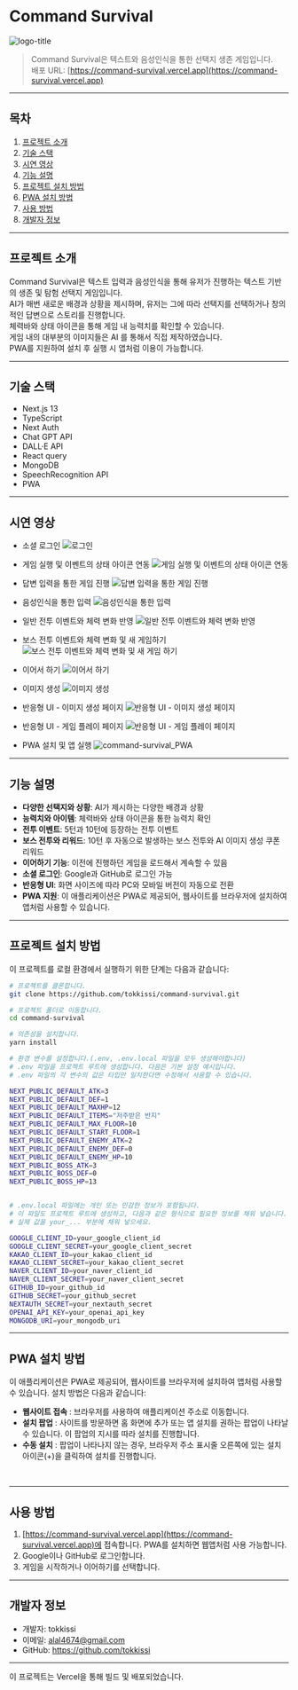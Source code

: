 # Command Survival

![logo-title](https://github.com/tokkissi/Command-Survival/assets/53216523/23818d75-b87b-4c53-b9e8-28648b029bfd)


> Command Survival은 텍스트와 음성인식을 통한 선택지 생존 게임입니다.  
> 배포 URL: [https://command-survival.vercel.app](https://command-survival.vercel.app)

---

## 목차

1. [프로젝트 소개](#프로젝트-소개)
2. [기술 스택](#기술-스택)
3. [시연 영상](#시연-영상)
4. [기능 설명](#기능-설명)
5. [프로젝트 설치 방법](#프로젝트-설치-방법)
6. [PWA 설치 방법](#PWA-설치-방법)
7. [사용 방법](#사용-방법)
8. [개발자 정보](#개발자-정보)

---

## 프로젝트 소개

Command Survival은 텍스트 입력과 음성인식을 통해 유저가 진행하는 텍스트 기반의 생존 및 탐험 선택지 게임입니다.  
AI가 매번 새로운 배경과 상황을 제시하며, 유저는 그에 따라 선택지를 선택하거나 창의적인 답변으로 스토리를 진행합니다.  
체력바와 상태 아이콘을 통해 게임 내 능력치를 확인할 수 있습니다.  
게임 내의 대부분의 이미지들은 AI 를 통해서 직접 제작하였습니다.  
PWA를 지원하여 설치 후 실행 시 앱처럼 이용이 가능합니다.

---

## 기술 스택

- Next.js 13
- TypeScript
- Next Auth
- Chat GPT API
- DALL·E API
- React query
- MongoDB
- SpeechRecognition API
- PWA

---

## 시연 영상

- 소셜 로그인
![로그인](https://github.com/tokkissi/Command-Survival/assets/53216523/82360d53-cc67-47d1-836d-68e534f17c6e)

- 게임 실행 및 이벤트의 상태 아이콘 연동
![게임 실행 및 이벤트의 상태 아이콘 연동](https://github.com/tokkissi/Command-Survival/assets/53216523/91ce79e2-78a6-4ede-848f-ecdc12655fa2)

- 답변 입력을 통한 게임 진행
![답변 입력을 통한 게임 진행](https://github.com/tokkissi/Command-Survival/assets/53216523/af0a56fc-8852-4d00-8b29-7961c738142d)

- 음성인식을 통한 입력
![음성인식을 통한 입력](https://github.com/tokkissi/Command-Survival/assets/53216523/ac7a9f37-5725-4560-b914-974f7754bb04)

- 일반 전투 이벤트와 체력 변화 반영
![일반 전투 이벤트와 체력 변화 반영](https://github.com/tokkissi/Command-Survival/assets/53216523/22e0c0be-f7f1-433b-9b7d-67497ef6ab13)

- 보스 전투 이벤트와 체력 변화 및 새 게임하기
![보스 전투 이벤트와 체력 변화 및 새 게임 하기](https://github.com/tokkissi/Command-Survival/assets/53216523/f6a3825d-0908-4e2e-bc7f-78d716ca113c)

- 이어서 하기
![이어서 하기](https://github.com/tokkissi/Command-Survival/assets/53216523/bd0225b5-7830-4017-85e5-59b541cfe4e2)

- 이미지 생성
![이미지 생성](https://github.com/tokkissi/Command-Survival/assets/53216523/b8135227-9b0c-423c-af87-5970130a4336)

- 반응형 UI - 이미지 생성 페이지
![반응형 UI - 이미지 생성 페이지](https://github.com/tokkissi/Command-Survival/assets/53216523/c5fce70a-0058-4080-8edd-c1b76969bffe)

- 반응형 UI - 게임 플레이 페이지
![반응형 UI - 게임 플레이 페이지](https://github.com/tokkissi/Command-Survival/assets/53216523/7527a2ad-6da4-4d2f-8bcb-5ca24d57f664)

- PWA 설치 및 앱 실행
![command-survival_PWA](https://github.com/tokkissi/Command-Survival/assets/53216523/3a2d7771-7d2d-4ae4-9ee2-e32a690f4af9)


---

## 기능 설명

- **다양한 선택지와 상황**: AI가 제시하는 다양한 배경과 상황
- **능력치와 아이템**: 체력바와 상태 아이콘을 통한 능력치 확인
- **전투 이벤트**: 5턴과 10턴에 등장하는 전투 이벤트
- **보스 전투와 리워드**: 10턴 후 자동으로 발생하는 보스 전투와 AI 이미지 생성 쿠폰 리워드
- **이어하기 기능**: 이전에 진행하던 게임을 로드해서 계속할 수 있음
- **소셜 로그인**: Google과 GitHub로 로그인 가능
- **반응형 UI**: 화면 사이즈에 따라 PC와 모바일 버전이 자동으로 전환
- **PWA 지원**: 이 애플리케이션은 PWA로 제공되어, 웹사이트를 브라우저에 설치하여 앱처럼 사용할 수 있습니다. 

---

## 프로젝트 설치 방법

이 프로젝트를 로컬 환경에서 실행하기 위한 단계는 다음과 같습니다:


```bash
# 프로젝트를 클론합니다.
git clone https://github.com/tokkissi/command-survival.git

# 프로젝트 폴더로 이동합니다.
cd command-survival

# 의존성을 설치합니다.
yarn install

# 환경 변수를 설정합니다.(.env, .env.local 파일을 모두 생성해야합니다)
# .env 파일을 프로젝트 루트에 생성합니다. 다음은 기본 설정 예시입니다.
# .env 파일의 각 변수의 값은 타입만 일치한다면 수정해서 사용할 수 있습니다.

NEXT_PUBLIC_DEFAULT_ATK=3
NEXT_PUBLIC_DEFAULT_DEF=1
NEXT_PUBLIC_DEFAULT_MAXHP=12
NEXT_PUBLIC_DEFAULT_ITEMS="저주받은 반지"
NEXT_PUBLIC_DEFAULT_MAX_FLOOR=10
NEXT_PUBLIC_DEFAULT_START_FLOOR=1
NEXT_PUBLIC_DEFAULT_ENEMY_ATK=2
NEXT_PUBLIC_DEFAULT_ENEMY_DEF=0
NEXT_PUBLIC_DEFAULT_ENEMY_HP=10
NEXT_PUBLIC_BOSS_ATK=3
NEXT_PUBLIC_BOSS_DEF=0
NEXT_PUBLIC_BOSS_HP=13


# .env.local 파일에는 개인 또는 민감한 정보가 포함됩니다.
# 이 파일도 프로젝트 루트에 생성하고, 다음과 같은 형식으로 필요한 정보를 채워 넣습니다.
# 실제 값을 your_... 부분에 채워 넣으세요.

GOOGLE_CLIENT_ID=your_google_client_id
GOOGLE_CLIENT_SECRET=your_google_client_secret
KAKAO_CLIENT_ID=your_kakao_client_id
KAKAO_CLIENT_SECRET=your_kakao_client_secret
NAVER_CLIENT_ID=your_naver_client_id
NAVER_CLIENT_SECRET=your_naver_client_secret
GITHUB_ID=your_github_id
GITHUB_SECRET=your_github_secret
NEXTAUTH_SECRET=your_nextauth_secret
OPENAI_API_KEY=your_openai_api_key
MONGODB_URI=your_mongodb_uri

```

---

## PWA 설치 방법

이 애플리케이션은 PWA로 제공되어, 웹사이트를 브라우저에 설치하여 앱처럼 사용할 수 있습니다. 설치 방법은 다음과 같습니다:

- **웹사이트 접속** : 브라우저를 사용하여 애플리케이션 주소로 이동합니다.  
- **설치 팝업** : 사이트를 방문하면 홈 화면에 추가 또는 앱 설치를 권하는 팝업이 나타날 수 있습니다. 이 팝업의 지시를 따라 설치를 진행합니다.  
- **수동 설치** : 팝업이 나타나지 않는 경우, 브라우저 주소 표시줄 오른쪽에 있는 설치 아이콘(+)을 클릭하여 설치를 진행합니다.

<br />

---

## 사용 방법

1. [https://command-survival.vercel.app](https://command-survival.vercel.app)에 접속합니다. PWA를 설치하면 웹앱처럼 사용 가능합니다.
2. Google이나 GitHub로 로그인합니다.
3. 게임을 시작하거나 이어하기를 선택합니다.

---

## 개발자 정보

- 개발자: tokkissi
- 이메일: alal4674@gmail.com
- GitHub: https://github.com/tokkissi
---

이 프로젝트는 Vercel을 통해 빌드 및 배포되었습니다.
